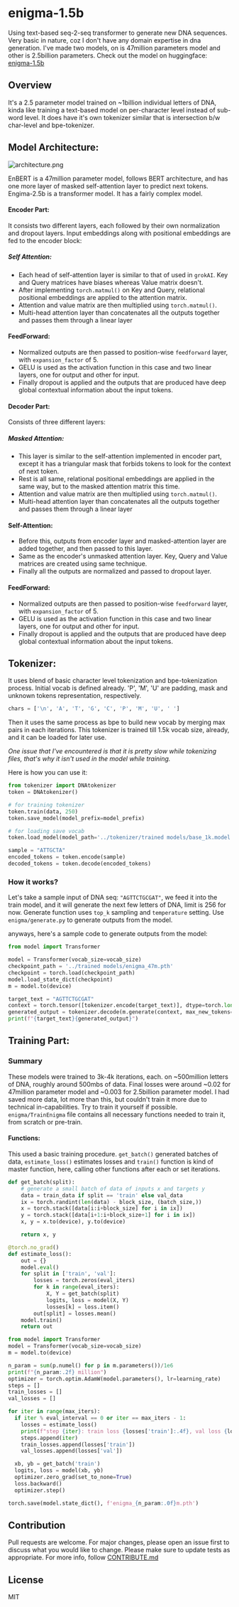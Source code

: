 # enigma-1.5b

Using text-based seq-2-seq transformer to generate new DNA sequences. Very basic in nature, coz I don't have any domain expertise in dna generation. I've made two models, on is 47million parameters model and other is 2.5billion parameters.
Check out the model on huggingface: [enigma-1.5b](https://huggingface.co/Shivendrra/enigma-1.5b)
## Overview
It's a 2.5 parameter model trained on ~1billion individual letters of DNA, kinda like training a text-based model on per-character level instead of sub-word level. It does have it's own tokenizer similar that is intersection b/w char-level and bpe-tokenizer.
## Model Architecture:

![architecture.png](https://github.com/shivendrra/enigma-1.5b/blob/main/architecture.png)

EnBERT is a 47million parameter model, follows BERT architecture, and has one more layer of masked self-attention layer to predict next tokens.
Engima-2.5b is a transformer model. It has a fairly complex model.

#### Encoder Part:
It consists two different layers, each followed by their own normalization and dropout layers. Input embeddings along with positional embeddings are fed to the encoder block:
##### Self Attention:
- Each head of self-attention layer is similar to that of used in `grokAI`. Key and Query matrices have biases whereas Value matrix doesn't.
- After implementing `torch.matmul()` on Key and Query, relational positional embeddings are applied to the attention matrix.
- Attention and value matrix are then multiplied using `torch.matmul()`.
- Multi-head attention layer than concatenates all the outputs together and passes them through a linear layer

#### FeedForward:
- Normalized outputs are then passed to position-wise `feedforward` layer, with `expansion_factor` of 5. 
- GELU is used as the activation function in this case and two linear layers, one for output and other for input.
- Finally dropout is applied and the outputs that are produced have deep global contextual information about the input tokens.
#### Decoder Part:
Consists of three different layers:
##### Masked Attention:
- This layer is similar to the self-attention implemented in encoder part, except it has a triangular mask that forbids tokens to look for the context of next token.
- Rest is all same, relational positional embeddings are applied in the same way, but to the masked attention matrix this time.
- Attention and value matrix are then multiplied using `torch.matmul()`.
- Multi-head attention layer than concatenates all the outputs together and passes them through a linear layer
#### Self-Attention:
- Before this, outputs from encoder layer and masked-attention layer are added together, and then passed to this layer.
- Same as the encoder's unmasked attention layer. Key, Query and Value matrices are created using same technique.
- Finally all the outputs are normalized and passed to dropout layer.

#### FeedForward:
- Normalized outputs are then passed to position-wise `feedforward` layer, with `expansion_factor` of 5. 
- GELU is used as the activation function in this case and two linear layers, one for output and other for input.
- Finally dropout is applied and the outputs that are produced have deep global contextual information about the input tokens.

## Tokenizer:
It uses blend of basic character level tokenization and bpe-tokenization process. Initial vocab is defined already. 'P', 'M', 'U' are padding, mask and unknown tokens representation, respectively.
```python
chars = ['\n', 'A', 'T', 'G', 'C', 'P', 'M', 'U', ' ']
```
Then it uses the same process as bpe to build new vocab by merging max pairs in each iterations. This tokenizer is trained till 1.5k vocab size, already, and it can be loaded for later use.

*One issue that I've encountered is that it is pretty slow while tokenizing files, that's why it isn't used in the model while training.*

Here is how you can use it:
```python
from tokenizer import DNAtokenizer
token = DNAtokenizer()

# for training tokenizer
token.train(data, 250)
token.save_model(model_prefix=model_prefix)

# for loading save vocab
token.load_model(model_path='../tokenizer/trained models/base_1k.model')

sample = "ATTGCTA"
encoded_tokens = token.encode(sample)
decoded_tokens = token.decode(encoded_tokens)
```
### How it works?
Let's take a sample input of DNA seq: `"AGTTCTGCGAT"`, we feed it into the train model, and it will generate the next few letters of DNA, limit is 256 for now. Generate function uses `top_k` sampling and `temperature` setting. Use `enigma/generate.py` to generate outputs from the model.

anyways, here's a sample code to generate outputs from the model:
```python
from model import Transformer

model = Transformer(vocab_size=vocab_size)
checkpoint_path = '../trained models/enigma_47m.pth'
checkpoint = torch.load(checkpoint_path)
model.load_state_dict(checkpoint)
m = model.to(device)

target_text = "AGTTCTGCGAT"
context = torch.tensor([tokenizer.encode(target_text)], dtype=torch.long, device=device)
generated_output = tokenizer.decode(m.generate(context, max_new_tokens=10, temperature=0.5, top_k=5))
print(f"{target_text}{generated_output}")
```

## Training Part:
### Summary
These models were trained to 3k-4k iterations, each. on ~500million letters of DNA, roughly around 500mbs of data. Final losses were around ~0.02 for 47million parameter model and ~0.003 for 2.5billion parameter model. I had saved more data, lot more than this, but couldn't train it more due to technical in-capabilities.
Try to train it yourself if possible. `enigma/TrainEnigma` file contains all necessary functions needed to train it, from scratch or pre-train.
#### Functions:
This used a basic training procedure. `get_batch()` generated batches of data, `estimate_loss()` estimates losses and `train()` function is kind of master function, here, calling other functions after each or set iterations.

```python
def get_batch(split):
    # generate a small batch of data of inputs x and targets y
    data = train_data if split == 'train' else val_data
    ix = torch.randint(len(data) - block_size, (batch_size,))
    x = torch.stack([data[i:i+block_size] for i in ix])
    y = torch.stack([data[i+1:i+block_size+1] for i in ix])
    x, y = x.to(device), y.to(device)

    return x, y

@torch.no_grad()
def estimate_loss():
    out = {}
    model.eval()
    for split in ['train', 'val']:
        losses = torch.zeros(eval_iters)
        for k in range(eval_iters):
            X, Y = get_batch(split)
            logits, loss = model(X, Y)
            losses[k] = loss.item()
        out[split] = losses.mean()
    model.train()
    return out

from model import Transformer
model = Transformer(vocab_size=vocab_size)
m = model.to(device)

n_param = sum(p.numel() for p in m.parameters())/1e6
print(f"{n_param:.2f} million")
optimizer = torch.optim.AdamW(model.parameters(), lr=learning_rate)
steps = []
train_losses = []
val_losses = []

for iter in range(max_iters):
  if iter % eval_interval == 0 or iter == max_iters - 1:
    losses = estimate_loss()
    print(f"step {iter}: train loss {losses['train']:.4f}, val loss {losses['val']:.4f}")
    steps.append(iter)
    train_losses.append(losses['train'])
    val_losses.append(losses['val'])

  xb, yb = get_batch('train')
  logits, loss = model(xb, yb)
  optimizer.zero_grad(set_to_none=True)
  loss.backward()
  optimizer.step()

torch.save(model.state_dict(), f'enigma_{n_param:.0f}m.pth')
```

## Contribution
Pull requests are welcome. For major changes, please open an issue first to discuss what you would like to change.
Please make sure to update tests as appropriate.
For more info, follow [CONTRIBUTE.md](https://github.com/shivendrra/enigma-1.5b/blob/main/CONTRIBUTING.md)
## License
MIT